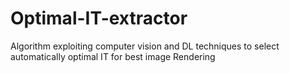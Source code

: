 # Optimal-IT-extractor
Algorithm exploiting computer vision and DL techniques to select automatically optimal IT for best image Rendering

